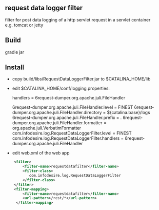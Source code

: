 ## request data logger filter

filter for post data logging of a http servlet request in a servlet container e.g. tomcat or jetty 

## Build

gradle jar

## Install

 - copy build/libs/RequestDataLoggerFilter.jar to $CATALINA_HOME/lib
 - edit $CATALINA_HOME/conf/logging.properties:

	handlers = 6request-dumper.org.apache.juli.FileHandler
	 
 	6request-dumper.org.apache.juli.FileHandler.level = FINEST 
 	6request-dumper.org.apache.juli.FileHandler.directory = ${catalina.base}/logs
 	6request-dumper.org.apache.juli.FileHandler.prefix = .
 	6request-dumper.org.apache.juli.FileHandler.formatter = org.apache.juli.VerbatimFormatter
 	com.infodesire.log.RequestDataLoggerFilter.level = FINEST
 	com.infodesire.log.RequestDataLoggerFilter.handlers = 6request-dumper.org.apache.juli.FileHandler

 - edit web.xml of the web app
```xml
	<filter>
	    <filter-name>requestdatafilter</filter-name>
	    <filter-class>
	       com.infodesire.log.RequestDataLoggerFilter 
	    </filter-class>
 	</filter>
 	<filter-mapping>
	    <filter-name>requestdatafilter</filter-name>
    	<url-pattern>/rest/*</url-pattern>
	 </filter-mapping>
 ```
 